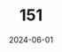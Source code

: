 ---
title: "151"
date: 2024-06-01
type: portfolio
image: "images/projects/generic/01.jpeg"
category: ["CATEGORIA"]
project_images: ["images/projects/generic/01.jpeg"]
---